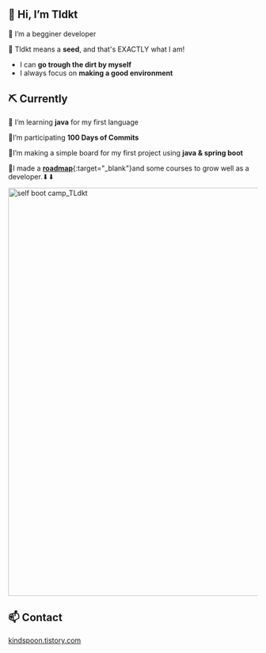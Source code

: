 ## 👋 Hi, I’m Tldkt

🌱 I’m a begginer developer 

🌱 Tldkt means a **seed**, and that's EXACTLY what I am!

- I can **go trough the dirt  by myself**
- I always focus on **making a good environment**

## ⛏ Currently

🌱 I’m learning **java** for my first language

🌱I’m participating **100 Days of Commits**

🌱I’m making a simple board for my first project using **java & spring boot**

🌱I made a [**roadmap**](https://bit.ly/39T4w16){:target="_blank"}and some courses to grow well as a developer.⬇⬇

<img width="823" alt="self boot camp_TLdkt" src="https://user-images.githubusercontent.com/102589253/167664899-dc74d25d-4651-426a-a862-24b36779a1dd.PNG">

## 📫 C**ontact**

[kindspoon.tistory.com](http://kindspoon.tistory.com/)

